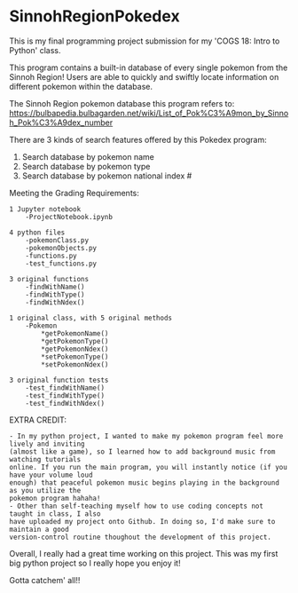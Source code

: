 # SinnohRegionPokedex

This is my final programming project submission for my 'COGS 18: Intro to Python' class. 

This program contains a built-in database of every single pokemon from the Sinnoh Region!
Users are able to quickly and swiftly locate information on different pokemon within the database.

The Sinnoh Region pokemon database this program refers to: https://bulbapedia.bulbagarden.net/wiki/List_of_Pok%C3%A9mon_by_Sinnoh_Pok%C3%A9dex_number


There are 3 kinds of search features offered by this Pokedex program:
  1. Search database by pokemon name
  2. Search database by pokemon type
  3. Search database by pokemon national index #
  
  
Meeting the Grading Requirements:

    1 Jupyter notebook
        -ProjectNotebook.ipynb
        
    4 python files
        -pokemonClass.py
        -pokemonObjects.py
        -functions.py
        -test_functions.py
        
    3 original functions
        -findWithName()
        -findWithType()
        -findWithNdex()
        
    1 original class, with 5 original methods
        -Pokemon
            *getPokemonName()
            *getPokemonType()
            *getPokemonNdex()
            *setPokemonType()
            *setPokemonNdex()
            
    3 original function tests
        -test_findWithName()
        -test_findWithType()
        -test_findWithNdex()


EXTRA CREDIT:

    - In my python project, I wanted to make my pokemon program feel more lively and inviting 
    (almost like a game), so I learned how to add background music from watching tutorials 
    online. If you run the main program, you will instantly notice (if you have your volume loud 
    enough) that peaceful pokemon music begins playing in the background as you utilize the 
    pokemon program hahaha! 
    - Other than self-teaching myself how to use coding concepts not taught in class, I also 
    have uploaded my project onto Github. In doing so, I'd make sure to maintain a good 
    version-control routine thoughout the development of this project.
    
    

Overall, I really had a great time working on this project. This was my first big python project so I really hope you enjoy it! 

Gotta catchem' all!!
 
